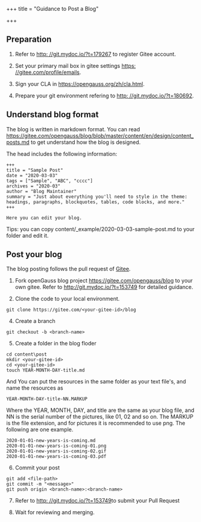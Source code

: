 +++
title = "Guidance to Post a Blog"

+++


## Preparation

1. Refer to <a href="http://git.mydoc.io/?t=179267" target="_blank">http: //git.mydoc.io/?t=179267</a> to register Gitee account.

2. Set your primary mail box in gitee settings <a href="https://gitee.com/profile/emails" target="_blank">https: //gitee.com/profile/emails</a>.

3. Sign your CLA in <https://opengauss.org/zh/cla.html>.

4. Prepare your git environment refering to <a href="http://git.mydoc.io/?t=180692" target="_blank">http: //git.mydoc.io/?t=180692</a>.

## Understand blog format

The blog is written in markdown format.
You can read <https://gitee.com/opengauss/blog/blob/master/content/en/design/content_posts.md> to get understand how the blog is designed.

The head includes the following information:
```
+++
title = "Sample Post"
date = "2020-03-03"
tags = ["Sample", "ABC", "cccc"]
archives = "2020-03"
author = "Blog Maintainer"
summary = "Just about everything you'll need to style in the theme: headings, paragraphs, blockquotes, tables, code blocks, and more."
+++

Here you can edit your blog. 
```

Tips: you can copy content/_example/2020-03-03-sample-post.md to your folder and edit it.

## Post your blog

The blog posting follows the pull request of <a href="https://gitee.com" target="_blank">Gitee</a>.

1. Fork openGauss blog project <https://gitee.com/opengauss/blog> to your own gitee. Refer to <http://git.mydoc.io/?t=153749> for detailed guidance.

2. Clone the code to your local environment.

```
git clone https://gitee.com/<your-gitee-id>/blog
```

4. Create a branch

```
git checkout -b <branch-name>
```

5. Create a folder in the blog floder
```
cd content\post
mkdir <your-gitee-id>
cd <your-gitee-id>
touch YEAR-MONTH-DAY-title.md
```

And You can put the resources in the same folder as your text file's, and name the resources as 
```
YEAR-MONTH-DAY-title-NN.MARKUP
```
Where the YEAR, MONTH, DAY, and title are the same as your blog file, and NN is the serial number of the pictures, like 01, 02 and so on. The MARKUP is the file extension, and for pictures it is recommended to use png.
The following are one example.
```
2020-01-01-new-years-is-coming.md
2020-01-01-new-years-is-coming-01.png
2020-01-01-new-years-is-coming-02.gif
2020-01-01-new-years-is-coming-03.pdf
```

6. Commit your post

```
git add <file-path>
git commit -m "<message>"
git push origin <branch-name>:<branch-name>
```

7. Refer to <a href="http://git.mydoc.io/?t=153749" target="_blank">http: //git.mydoc.io/?t=153749</a>to submit your Pull Request

8. Wait for reviewing and merging.
